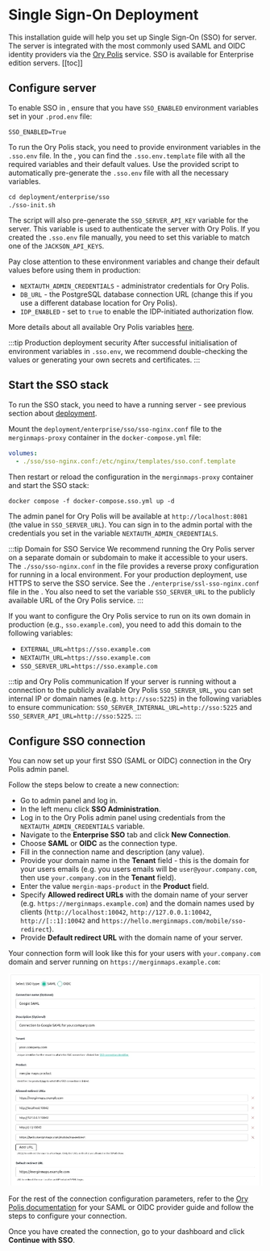 # Single Sign-On Deployment

This installation guide will help you set up Single Sign-On (SSO) for <MainPlatformName /> server. The <MainPlatformName /> server is integrated with the most commonly used SAML and OIDC identity providers via the [Ory Polis](https://www.ory.sh/docs/polis) service.
SSO is available for Enterprise edition servers.
[[toc]]

## Configure server

To enable SSO in <MainPlatformName />, ensure that you have `SSO_ENABLED` environment variables set in your `.prod.env` file:

```shell
SSO_ENABLED=True
```

To run the Ory Polis stack, you need to provide environment variables in the `.sso.env` file. In the <GitHubRepo id="MerginMaps/server/blob/master/deployment/enterprise" desc="deployment folder for the enterprise edition" />, you can find the `.sso.env.template` file with all the required variables and their default values. Use the provided script to automatically pre-generate the `.sso.env` file with all the necessary variables.

```shell
cd deployment/enterprise/sso
./sso-init.sh
```

The script will also pre-generate the `SSO_SERVER_API_KEY` variable for the <MainPlatformName /> server. This variable is used to authenticate the <MainPlatformName /> server with Ory Polis. If you created the `.sso.env` file manually, you need to set this variable to match one of the `JACKSON_API_KEYS`.

Pay close attention to these environment variables and change their default values before using them in production:

* `NEXTAUTH_ADMIN_CREDENTIALS` - administrator credentials for Ory Polis.
* `DB_URL` - the PostgreSQL database connection URL (change this if you use a different database location for Ory Polis).
* `IDP_ENABLED` - set to `true` to enable the IDP-initiated authorization flow.

More details about all available Ory Polis variables [here](https://www.ory.sh/docs/polis/deploy/env-variables).

:::tip Production deployment security
After successful initialisation of environment variables in `.sso.env`, we recommend double-checking the values or generating your own secrets and certificates.
:::

## Start the SSO stack

To run the SSO stack, you need to have a running <MainPlatformName /> server - see previous section about [deployment](../install/index.md). 

Mount the `deployment/enterprise/sso/sso-nginx.conf` file to the `merginmaps-proxy` container in the `docker-compose.yml` file:

```yaml
volumes:
  - ./sso/sso-nginx.conf:/etc/nginx/templates/sso.conf.template
```

Then restart or reload the configuration in the `merginmaps-proxy` container and start the SSO stack:

```shell
docker compose -f docker-compose.sso.yml up -d
```

The admin panel for Ory Polis will be available at `http://localhost:8081` (the value in `SSO_SERVER_URL`). You can sign in to the admin portal with the credentials you set in the variable `NEXTAUTH_ADMIN_CREDENTIALS`.

:::tip Domain for SSO Service 
We recommend running the Ory Polis server on a separate domain or subdomain to make it accessible to your users. The `./sso/sso-nginx.conf` in the <GitHubRepo id="MerginMaps/server/blob/master/deployment/enterprise" desc="deployment folder" /> file provides a reverse proxy configuration for running in a local environment. For your production deployment, use HTTPS to serve the SSO service. See the `./enterprise/ssl-sso-nginx.conf` file in the <GitHubRepo id="MerginMaps/server/blob/master/deployment/" desc="deployment folder" />. You also need to set the variable `SSO_SERVER_URL` to the publicly available URL of the Ory Polis service.
:::

If you want to configure the Ory Polis service to run on its own domain in production (e.g., `sso.example.com`), you need to add this domain to the following variables:

* `EXTERNAL_URL=https://sso.example.com`
* `NEXTAUTH_URL=https://sso.example.com`
* `SSO_SERVER_URL=https://sso.example.com`

:::tip <MainPlatformName /> and Ory Polis communication
If your <MainPlatformName /> server is running without a connection to the publicly available Ory Polis `SSO_SERVER_URL`, you can set internal IP or domain names (e.g. `http://sso:5225`) in the following variables to ensure communication: `SSO_SERVER_INTERNAL_URL=http://sso:5225` and `SSO_SERVER_API_URL=http://sso:5225`.
:::

## Configure SSO connection

You can now set up your first SSO (SAML or OIDC) connection in the Ory Polis admin panel.

Follow the steps below to create a new connection:

* Go to <MainPlatformName /> admin panel and log in.
* In the left menu click **SSO Administration**.
* Log in to the Ory Polis admin panel using credentials from the `NEXTAUTH_ADMIN_CREDENTIALS` variable.
* Navigate to the **Enterprise SSO** tab and click **New Connection**.
* Choose **SAML** or **OIDC** as the connection type.
* Fill in the connection name and description (any value).
* Provide your domain name in the **Tenant** field - this is the domain for your users emails (e.g. you users emails will be `user@your.company.com`, then use `your.company.com` in the **Tenant** field).
* Enter the value `mergin-maps-product` in the **Product** field.
* Specify **Allowed redirect URLs** with the domain name of your <MainPlatformName /> server (e.g. `https://merginmaps.example.com`) and the domain names used by <MainPlatformName /> clients (`http://localhost:10042`, `http://127.0.0.1:10042`, `http://[::1]:10042` and `https://hello.merginmaps.com/mobile/sso-redirect`).
* Provide **Default redirect URL** with the domain name of your <MainPlatformName /> server.

Your connection form will look like this for your users with `your.company.com` domain and <MainPlatformName /> server running on `https://merginmaps.example.com`:

![SSO connection setup](./ory-polis-new-connection.jpg "SSO connection setup")

For the rest of the connection configuration parameters, refer to the [Ory Polis documentation](https://www.ory.sh/docs/polis/sso-providers/) for your SAML or OIDC provider guide and follow the steps to configure your connection.

Once you have created the connection, go to your <MainPlatformName /> dashboard and click **Continue with SSO**.